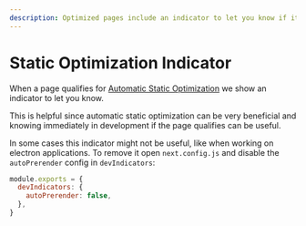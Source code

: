 ```yaml
---
description: Optimized pages include an indicator to let you know if it's being statically optimized. You can opt-out of it here.
---
```


# Static Optimization Indicator

When a page qualifies for [Automatic Static Optimization](/docs/advanced-features/automatic-static-optimization.md) we show an indicator to let you know.

This is helpful since automatic static optimization can be very beneficial and knowing immediately in development if the page qualifies can be useful.

In some cases this indicator might not be useful, like when working on electron applications. To remove it open `next.config.js` and disable the `autoPrerender` config in `devIndicators`:

```js
module.exports = {
  devIndicators: {
    autoPrerender: false,
  },
}
```
